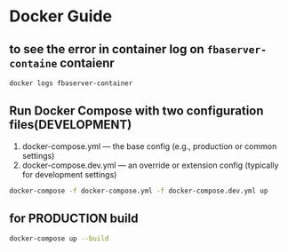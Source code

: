 # Docker Guide

## to see the error in container log on `fbaserver-containe` contaienr

```bash
docker logs fbaserver-container
```

## Run Docker Compose with two configuration files(DEVELOPMENT)

1. docker-compose.yml — the base config (e.g., production or common settings)
2. docker-compose.dev.yml — an override or extension config (typically for development settings)

```bash
docker-compose -f docker-compose.yml -f docker-compose.dev.yml up 
```

## for PRODUCTION build

```bash
docker-compose up --build
```
